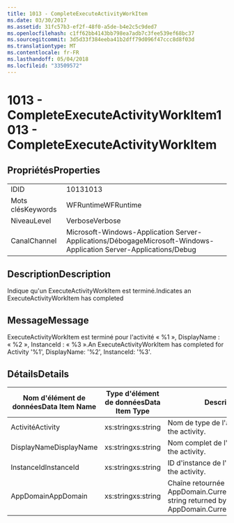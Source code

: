 ```yaml
---
title: 1013 - CompleteExecuteActivityWorkItem
ms.date: 03/30/2017
ms.assetid: 31fc57b3-ef2f-48f0-a5de-b4e2c5c9ded7
ms.openlocfilehash: c1ff62bb4143bb798ea7adb7c3fee539ef68bc37
ms.sourcegitcommit: 3d5d33f384eeba41b2dff79d096f47ccc8d8f03d
ms.translationtype: MT
ms.contentlocale: fr-FR
ms.lasthandoff: 05/04/2018
ms.locfileid: "33509572"
---
```

# <a name="1013---completeexecuteactivityworkitem"></a><span data-ttu-id="a0eae-102">1013 - CompleteExecuteActivityWorkItem</span><span class="sxs-lookup"><span data-stu-id="a0eae-102">1013 - CompleteExecuteActivityWorkItem</span></span>
## <a name="properties"></a><span data-ttu-id="a0eae-103">Propriétés</span><span class="sxs-lookup"><span data-stu-id="a0eae-103">Properties</span></span>  
  
|||  
|-|-|  
|<span data-ttu-id="a0eae-104">ID</span><span class="sxs-lookup"><span data-stu-id="a0eae-104">ID</span></span>|<span data-ttu-id="a0eae-105">1013</span><span class="sxs-lookup"><span data-stu-id="a0eae-105">1013</span></span>|  
|<span data-ttu-id="a0eae-106">Mots clés</span><span class="sxs-lookup"><span data-stu-id="a0eae-106">Keywords</span></span>|<span data-ttu-id="a0eae-107">WFRuntime</span><span class="sxs-lookup"><span data-stu-id="a0eae-107">WFRuntime</span></span>|  
|<span data-ttu-id="a0eae-108">Niveau</span><span class="sxs-lookup"><span data-stu-id="a0eae-108">Level</span></span>|<span data-ttu-id="a0eae-109">Verbose</span><span class="sxs-lookup"><span data-stu-id="a0eae-109">Verbose</span></span>|  
|<span data-ttu-id="a0eae-110">Canal</span><span class="sxs-lookup"><span data-stu-id="a0eae-110">Channel</span></span>|<span data-ttu-id="a0eae-111">Microsoft-Windows-Application Server-Applications/Débogage</span><span class="sxs-lookup"><span data-stu-id="a0eae-111">Microsoft-Windows-Application Server-Applications/Debug</span></span>|  
  
## <a name="description"></a><span data-ttu-id="a0eae-112">Description</span><span class="sxs-lookup"><span data-stu-id="a0eae-112">Description</span></span>  
 <span data-ttu-id="a0eae-113">Indique qu'un ExecuteActivityWorkItem est terminé.</span><span class="sxs-lookup"><span data-stu-id="a0eae-113">Indicates an ExecuteActivityWorkItem has completed</span></span>  
  
## <a name="message"></a><span data-ttu-id="a0eae-114">Message</span><span class="sxs-lookup"><span data-stu-id="a0eae-114">Message</span></span>  
 <span data-ttu-id="a0eae-115">ExecuteActivityWorkItem est terminé pour l'activité « %1 », DisplayName : « %2 », InstanceId : « %3 ».</span><span class="sxs-lookup"><span data-stu-id="a0eae-115">An ExecuteActivityWorkItem has completed for Activity '%1', DisplayName: '%2', InstanceId: '%3'.</span></span>  
  
## <a name="details"></a><span data-ttu-id="a0eae-116">Détails</span><span class="sxs-lookup"><span data-stu-id="a0eae-116">Details</span></span>  
  
|<span data-ttu-id="a0eae-117">Nom d'élément de données</span><span class="sxs-lookup"><span data-stu-id="a0eae-117">Data Item Name</span></span>|<span data-ttu-id="a0eae-118">Type d'élément de données</span><span class="sxs-lookup"><span data-stu-id="a0eae-118">Data Item Type</span></span>|<span data-ttu-id="a0eae-119">Description</span><span class="sxs-lookup"><span data-stu-id="a0eae-119">Description</span></span>|  
|--------------------|--------------------|-----------------|  
|<span data-ttu-id="a0eae-120">Activité</span><span class="sxs-lookup"><span data-stu-id="a0eae-120">Activity</span></span>|<span data-ttu-id="a0eae-121">xs:string</span><span class="sxs-lookup"><span data-stu-id="a0eae-121">xs:string</span></span>|<span data-ttu-id="a0eae-122">Nom de type de l'activité.</span><span class="sxs-lookup"><span data-stu-id="a0eae-122">The type name of the activity.</span></span>|  
|<span data-ttu-id="a0eae-123">DisplayName</span><span class="sxs-lookup"><span data-stu-id="a0eae-123">DisplayName</span></span>|<span data-ttu-id="a0eae-124">xs:string</span><span class="sxs-lookup"><span data-stu-id="a0eae-124">xs:string</span></span>|<span data-ttu-id="a0eae-125">Nom complet de l'activité.</span><span class="sxs-lookup"><span data-stu-id="a0eae-125">The display name of the activity.</span></span>|  
|<span data-ttu-id="a0eae-126">InstanceId</span><span class="sxs-lookup"><span data-stu-id="a0eae-126">InstanceId</span></span>|<span data-ttu-id="a0eae-127">xs:string</span><span class="sxs-lookup"><span data-stu-id="a0eae-127">xs:string</span></span>|<span data-ttu-id="a0eae-128">ID d'instance de l'activité.</span><span class="sxs-lookup"><span data-stu-id="a0eae-128">The instance id of the activity.</span></span>|  
|<span data-ttu-id="a0eae-129">AppDomain</span><span class="sxs-lookup"><span data-stu-id="a0eae-129">AppDomain</span></span>|<span data-ttu-id="a0eae-130">xs:string</span><span class="sxs-lookup"><span data-stu-id="a0eae-130">xs:string</span></span>|<span data-ttu-id="a0eae-131">Chaîne retournée par AppDomain.CurrentDomain.FriendlyName.</span><span class="sxs-lookup"><span data-stu-id="a0eae-131">The string returned by AppDomain.CurrentDomain.FriendlyName.</span></span>|
